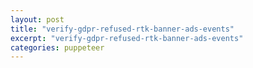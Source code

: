 ```yaml
---
layout: post
title: "verify-gdpr-refused-rtk-banner-ads-events"
excerpt: "verify-gdpr-refused-rtk-banner-ads-events"
categories: puppeteer
---
```

<script src="https://www.googletagservices.com/tag/js/gpt.js"></script>
<script>
    googletag = window.googletag = window.googletag || {};
    googletag.cmd = googletag.cmd || [];
googletag.cmd.push(() => {
googletag.pubads().setRequestNonPersonalizedAds(1); //
})
</script>
<br>
<br>
<div class="apester-media" data-media-id="5cdbdb87fd3c1b3b9aeb62f5" height="354"></div><script 
async src="https://static.apester.com/js/sdk/latest/apester-sdk.js"></script>
<br>
